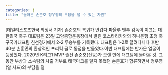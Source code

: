 ```yaml
---
categories: j
title: "돌아온 손준호 정우영의 부담을 덜 수 있는 자원"
---
```

[데일리스포츠한국 최정서 기자] 손준호의 복귀가 반갑다.파울루 벤투 감독이 이끄는 대한민국 축구 대표팀은 23일 고양종합운동장에서 열린 코스타리카와의 하나은행 초청 축구국가대표팀 친선경기에서 2-2 무승부를 기록했다. 대표팀은 1-2로 끌려다니다 후반 40분 손흥민의 환상적인 프리킥 골로 동점을 만들었다.이번 대표팀에는 반가운 얼굴이 등장했다. 2020년 K리그1 MVP 출신 손준호(산둥)가 오랜 만에 대표팀에 돌아온 것. 그동안 부상과 소속팀의 차출 거부로 태극마크를 달지 못했던 손준호가 합류하면서 정우영(알 사드)의 부담을 덜